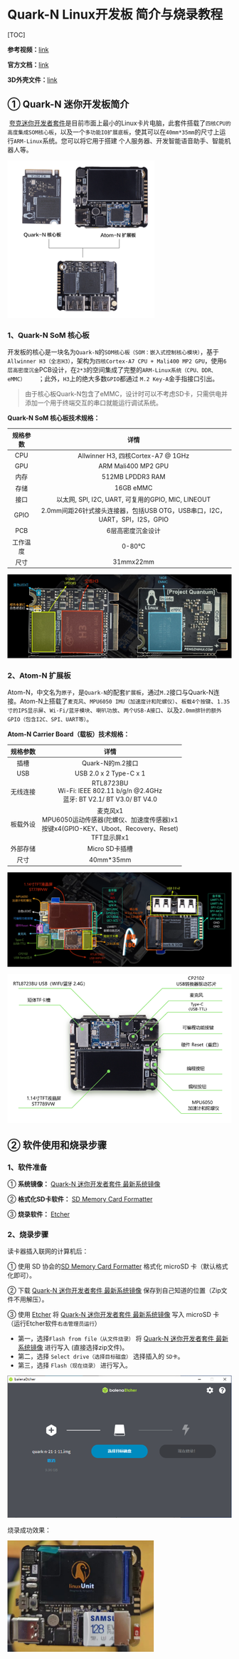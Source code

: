 # &#x20;Quark-N Linux开发板 简介与烧录教程



[TOC]

**参考视频：**[link](https://www.bilibili.com/video/BV1bZ4y197R3/?spm_id_from=333.788.recommend_more_video.-1\&vd_source=2b2e11f865a586a3d07499be6cc466af)

**官方文档：**[link](https://wiki.seeedstudio.com/cn/Quantum-Mini-Linux-Development-Kit/)

**3D外壳文件：**[link](https://gitee.com/coolflyreg163/quark-n-3d)

## ① Quark-N 迷你开发板简介

​	[夸克迷你开发者套件](https://wiki.seeedstudio.com/cn/Quantum-Mini-Linux-Development-Kit/)是目前市面上最小的Linux卡片电脑，此套件搭载了`四核CPU的高度集成SOM核心板`，以及一个``多功能IO扩展底板``，使其可以在`40mm*35mm`的尺寸上运行`ARM-Linux`系统。您可以将它用于搭建 个人服务器、开发智能语音助手、智能机器人等。

<img src="https://raw.githubusercontent.com/zjh-jixiaolin/map_strong/main/img/202302220951637.png" alt="image-20230222095101515" style="zoom: 50%;" />

### 1、Quark-N SoM 核心板



​	开发板的核心是一块名为`Quark-N`的`SOM核心板（SOM：嵌入式控制核心模块）`，基于`Allwinner H3（全志H3）`，架构为`四核Cortex-A7 CPU + Mali400 MP2 GPU`，使用`6层高密度沉金`PCB设计，在`2*3`的空间集成了完整的`ARM-Linux系统（CPU、DDR、eMMC）    `；此外，`H3`上的绝大多数`GPIO`都通过 `M.2 Key-A`金手指接口引出。

>由于核心板Quark-N包含了eMMC，设计时可以不考虑SD卡，只需供电并添加一个用于终端交互的串口就能运行调试系统。

**Quark-N SoM 核心板技术规格：**

| 规格参数 |                             详情                             |
| :------: | :----------------------------------------------------------: |
|   CPU    |              Allwinner H3, 四核Cortex-A7 @ 1GHz              |
|   GPU    |                     ARM Mali400 MP2 GPU                      |
|   内存   |                       512MB LPDDR3 RAM                       |
|   存储   |                          16GB eMMC                           |
|   接口   |      以太网, SPI, I2C, UART, 可复用的GPIO, MIC, LINEOUT      |
|   GPIO   | 2.0mm间距26针式接头连接器，包括USB OTG，USB串口，I2C，UART，SPI，I2S，GPIO |
|   PCB    |                      6层高密度沉金设计                       |
| 工作温度 |                            0-80°C                            |
|   尺寸   |                          31mmx22mm                           |

<img src="https://raw.githubusercontent.com/zjh-jixiaolin/map_strong/main/img/202302221342757.png" alt="image-20230222134146779" style="zoom:67%;" />



### 2、Atom-N 扩展板



​	Atom-N，中文名为`原子`，是`Quark-N`的配套`扩展板`，通过`M.2`接口与Quark-N连接。Atom-N上搭载了`麦克风`、`MPU6050 IMU（加速度计和陀螺仪）`、`板载4个按键`、`1.35寸的IPS显示屏`、`Wi-Fi/蓝牙模块`、`喇叭功放`、`两个USB-A接口`、以及`2.0mm排针的额外GPIO（包含I2C、SPI、UART等）`。

**Atom-N Carrier Board（载板）技术规格：**

| 规格参数 |                             详情                             |
| :------: | :----------------------------------------------------------: |
|   插槽   |                       Quark-N的m.2接口                       |
|   USB    |                   USB 2.0 x 2  Type-C x 1                    |
| 无线连接 | RTL8723BU<br>Wi-Fi: IEEE 802.11 b/g/n @2.4GHz <br>蓝牙: BT V2.1/ BT V3.0/ BT V4.0 |
| 板载外设 | 麦克风x1<br/>MPU6050运动传感器(陀螺仪、加速度传感器)x1<br />按键x4(GPIO-KEY、Uboot、Recovery、Reset)<br />TFT显示屏x1 |
| 外部存储 |                        Micro SD卡插槽                        |
|   尺寸   |                          40mm*35mm                           |

<img src="https://raw.githubusercontent.com/zjh-jixiaolin/map_strong/main/img/202302221645140.png" alt="image-20230222164516893"  />

![image-20230223101250944](https://raw.githubusercontent.com/zjh-jixiaolin/map_strong/main/202302261836966.png)



## ② 软件使用和烧录步骤



### 1、软件准备



① **系统镜像：** [Quark-N 迷你开发者套件 最新系统镜像](https://files.seeedstudio.com/wiki/Quantum-Mini-Linux-Dev-Kit/quark-n-21-1-11.zip)

② **格式化SD卡软件：** [SD Memory Card Formatter](https://www.sdcard.org/downloads/formatter/sd-memory-card-formatter-for-windows-download/)

③ **烧录软件：** [Etcher]( )



### 2、烧录步骤



读卡器插入联网的计算机后：

① 使用 SD 协会的[SD Memory Card Formatter](https://www.sdcard.org/downloads/formatter/sd-memory-card-formatter-for-windows-download/) 格式化 microSD 卡（默认格式化即可）。

② 下载   [Quark-N 迷你开发者套件 最新系统镜像](https://files.seeedstudio.com/wiki/Quantum-Mini-Linux-Dev-Kit/quark-n-21-1-11.zip) 保存到自己知道的位置（Zip文件不用解压）。

③ 使用  [Etcher](https://www.balena.io/etcher) 将 [Quark-N 迷你开发者套件 最新系统镜像](https://files.seeedstudio.com/wiki/Quantum-Mini-Linux-Dev-Kit/quark-n-21-1-11.zip) 写入 microSD 卡（运行Etcher软件`右击管理员运行`）

- 第一，选择`Flash from file（从文件烧录）` 将 [Quark-N 迷你开发者套件 最新系统镜像](https://files.seeedstudio.com/wiki/Quantum-Mini-Linux-Dev-Kit/quark-n-21-1-11.zip)  进行写入 (直接选择zip文件)。
- 第二，选择 `Select drive（选择目标磁盘）` 选择插入的 `SD卡`。
- 第三，选择 `Flash（现在烧录）` 进行写入。
  

<img src="https://raw.githubusercontent.com/zjh-jixiaolin/map_strong/main/202302231448991.png" alt="image-20230223144811722" style="zoom: 80%;" />

烧录成功效果：

![image-20230223145114233](https://raw.githubusercontent.com/zjh-jixiaolin/map_strong/main/202302231451013.png)











